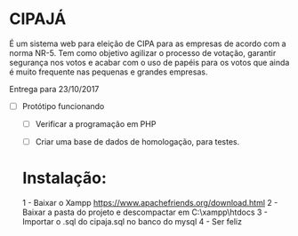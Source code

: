 # CIPAJÁ

É um sistema web para eleição de CIPA para as empresas de acordo com a
norma NR-5. Tem como objetivo agilizar o processo de votação, garantir segurança nos
votos e acabar com o uso de papéis para os votos que ainda é muito frequente nas
pequenas e grandes empresas.

Entrega para 23/10/2017
- [ ] Protótipo funcionando
  - [ ] Verificar a programação em PHP
  - [ ] Criar uma base de dados de homologação, para testes.
  
  
  
  # Instalação:
  
  1 - Baixar o Xampp https://www.apachefriends.org/download.html
  2 - Baixar a pasta do projeto e descompactar em C:\xampp\htdocs
  3 - Importar o .sql do cipaja.sql no banco do mysql
  4 - Ser feliz
